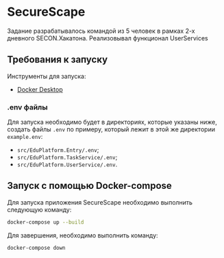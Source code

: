 # SecureScape
Задание разрабатывалось командой из 5 человек в рамках 2-х дневного SECON.Хакатона. 
Реализовывал функционал UserServices

## Требования к запуску
Инструменты для запуска:
- [Docker Desktop](https://www.docker.com/products/docker-desktop/)

### .env файлы
Для запуска необходимо будет в директориях, которые указаны ниже, создать файлы `.env` по примеру, который лежит в этой же директории `example.env`:
- `src/EduPlatform.Entry/.env`; 
- `src/EduPlatform.TaskService/.env`; 
- `src/EduPlatform.UserService/.env`.

## Запуск с помощью Docker-compose
Для запуска приложения SecureScape необходимо выполнить следующую команду:
```bash
docker-compose up --build
```
Для завершения, необходимо выполнить команду:
```bash
docker-compose down
```
